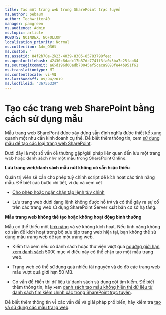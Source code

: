 ```yaml
---
title: Tạo một trang web trong SharePoint trực tuyến
ms.author: pebaum
author: Techwriter40
manager: pamgreen
ms.audience: Admin
ms.topic: article
ROBOTS: NOINDEX, NOFOLLOW
localization_priority: Normal
ms.collection: Adm_O365
ms.custom: ''
ms.assetid: 84f2b70e-2b23-4039-8305-85783798feed
ms.openlocfilehash: 42430c8dadc17b87dc7741f3fa045ba7c25fab84
ms.sourcegitcommit: a65d196d00adb70045af5caca9828fe44b951f61
ms.translationtype: MT
ms.contentlocale: vi-VN
ms.lasthandoff: 09/04/2019
ms.locfileid: "36755330"
---
```

# <a name="create-sharepoint-sites-using-templates"></a>Tạo các trang web SharePoint bằng cách sử dụng mẫu

Mẫu trang web SharePoint được xây dựng sẵn định nghĩa được thiết kế xung quanh một nhu cần kinh doanh cụ thể. Để biết thêm thông tin, xem [sử dụng mẫu để tạo các loại trang web SharePoint](https://support.office.com/article/using-templates-to-create-different-kinds-of-sharepoint-sites-449eccec-ff99-4cf3-b62e-dcfee37e8da4).

Dưới đây là một số vấn đề thường gặp/giải pháp liên quan đến lưu một trang web hoặc danh sách như một mẫu trong SharePoint Online. 

**Lưu trang web/danh sách mẫu nút không có sẵn hoặc thiếu**

Quản trị viên sẽ cần cho phép tuỳ chỉnh script để kích hoạt các tính năng mẫu. Để biết các bước chi tiết, ví dụ và xem xét 

- [Cho phép hoặc ngăn chặn tập lệnh tùy chỉnh](https://docs.microsoft.com/sharepoint/allow-or-prevent-custom-script)

- Lưu trang web dưới dạng lệnh không được hỗ trợ và có thể gây ra sự cố trên các trang web sử dụng SharePoint Server xuất bản cơ sở hạ tầng.

**Mẫu trang web không thể tạo hoặc không hoạt động bình thường**

Mẫu có thể thiếu một [tính năng](https://social.technet.microsoft.com/wiki/contents/articles/14423.sharepoint-2013-existing-features-guid.aspx) và sẽ không kích hoạt. Nếu tính năng không có sẵn để kích hoạt trong bộ sưu tập trang web hiện tại, bạn không thể sử dụng mẫu trang web để tạo một trang web.

- Kiểm tra xem nếu có danh sách hoặc thư viện vượt quá [ngưỡng giới hạn xem danh sách](https://support.office.com/article/Manage-large-lists-and-libraries-in-SharePoint-B8588DAE-9387-48C2-9248-C24122F07C59) 5000 mục vì điều này có thể chặn tạo một mẫu trang web.

- Trang web có thể sử dụng quá nhiều tài nguyên và do đó các trang web mẫu vượt quá giới hạn 50 MB.


- Có vấn đề Hiển thị dữ liệu từ danh sách sử dụng cột tìm kiếm. Để biết thêm thông tin, hãy xem [danh sách tạo mẫu không hiển thị dữ liệu từ danh sách tìm kiếm chính xác trong SharePoint trực tuyến](https://docs.microsoft.com/sharepoint/support/lists-and-libraries/template-generated-list-incorrect-data).

Để biết thêm thông tin về các vấn đề và giải pháp phổ biến, hãy kiểm tra [tạo và sử dụng các mẫu trang web](https://support.office.com/article/Create-and-use-site-templates-60371B0F-00E0-4C49-A844-34759EBDD989).



